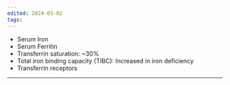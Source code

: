```yaml
---
edited: 2024-03-02
tags:
---
```

- Serum Iron
- Serum Ferritin
- Transferrin saturation: ~30%
- Total iron binding capacity (TIBC): Increased in iron deficiency
- Transferrin receptors 

---
